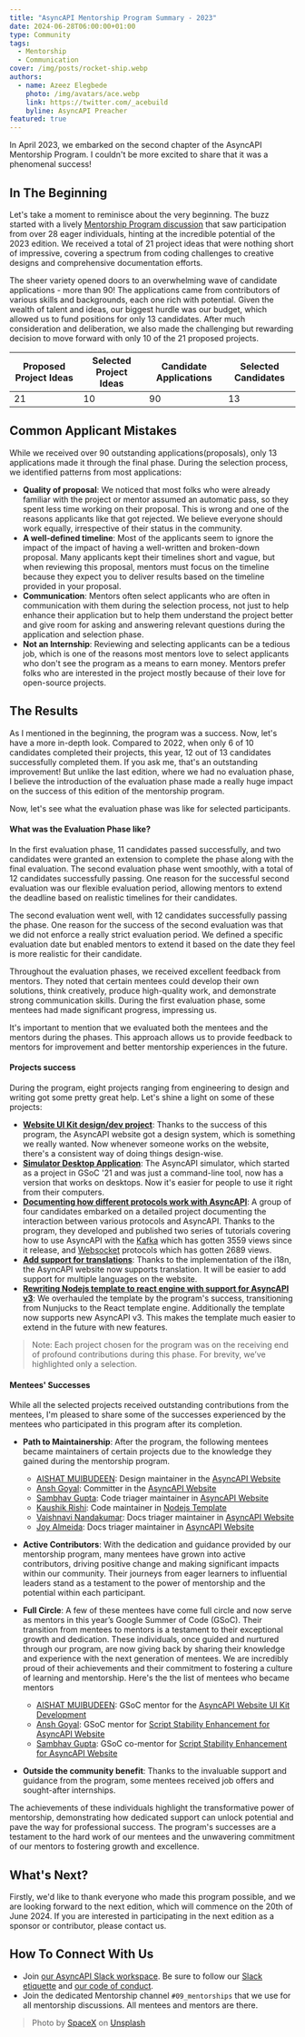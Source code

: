 ```yaml
---
title: "AsyncAPI Mentorship Program Summary - 2023"
date: 2024-06-28T06:00:00+01:00
type: Community
tags:
  - Mentorship 
  - Communication
cover: /img/posts/rocket-ship.webp
authors:
  - name: Azeez Elegbede
    photo: /img/avatars/ace.webp
    link: https://twitter.com/_acebuild
    byline: AsyncAPI Preacher
featured: true
---
```



In April 2023, we embarked on the second chapter of the AsyncAPI Mentorship Program. I couldn't be more excited to share that it was a phenomenal success!

## In The Beginning

Let's take a moment to reminisce about the very beginning. The buzz started with a lively [Mentorship Program discussion](https://github.com/orgs/asyncapi/discussions/689) that saw participation from over 28 eager individuals, hinting at the incredible potential of the 2023 edition. We received a total of 21 project ideas that were nothing short of impressive, covering a spectrum from coding challenges to creative designs and comprehensive documentation efforts. 

The sheer variety opened doors to an overwhelming wave of candidate applications - more than 90! The applications came from contributors of various skills and backgrounds, each one rich with potential. Given the wealth of talent and ideas, our biggest hurdle was our budget, which allowed us to fund positions for only 13 candidates. After much consideration and deliberation, we also made the challenging but rewarding decision to move forward with only 10 of the 21 proposed projects.

| Proposed Project Ideas | Selected Project Ideas | Candidate Applications | Selected Candidates |
|------------------------|------------------------|------------------------|---------------------|
|   21                   |   10                   |  90                    |  13                 |

## Common Applicant Mistakes

While we received over 90 outstanding applications(proposals), only 13 applications made it through the final phase. During the selection process, we identified patterns from most applications:
- **Quality of proposal**: We noticed that most folks who were already familiar with the project or mentor assumed an automatic pass, so they spent less time working on their proposal. This is wrong and one of the reasons applicants like that got rejected. We believe everyone should work equally, irrespective of their status in the community. 
- **A well-defined timeline**: Most of the applicants seem to ignore the impact of the impact of having a well-written and broken-down proposal. Many applicants kept their timelines short and vague, but when reviewing this proposal, mentors must focus on the timeline because they expect you to deliver results based on the timeline provided in your proposal.
- **Communication**: Mentors often select applicants who are often in communication with them during the selection process, not just to help enhance their application but to help them understand the project better and give room for asking and answering relevant questions during the application and selection phase. 
- **Not an Internship**: Reviewing and selecting applicants can be a tedious job, which is one of the reasons most mentors love to select applicants who don't see the program as a means to earn money. Mentors prefer folks who are interested in the project mostly because of their love for open-source projects.

## The Results

As I mentioned in the beginning, the program was a success. Now, let's have a more in-depth look. Compared to 2022, when only 6 of 10 candidates completed their projects, this year, 12 out of 13 candidates successfully completed them. If you ask me, that's an outstanding improvement! But unlike the last edition, where we had no evaluation phase, I believe the introduction of the evaluation phase made a really huge impact on the success of this edition of the mentorship program.

Now, let's see what the evaluation phase was like for selected participants. 

#### What was the Evaluation Phase like?

In the first evaluation phase, 11 candidates passed successfully, and two candidates were granted an extension to complete the phase along with the final evaluation. The second evaluation phase went smoothly, with a total of 12 candidates successfully passing. One reason for the successful second evaluation was our flexible evaluation period, allowing mentors to extend the deadline based on realistic timelines for their candidates.

The second evaluation went well, with 12 candidates successfully passing the phase. One reason for the success of the second evaluation was that we did not enforce a really strict evaluation period. We defined a specific evaluation date but enabled mentors to extend it based on the date they feel is more realistic for their candidate.

Throughout the evaluation phases, we received excellent feedback from mentors. They noted that certain mentees could develop their own solutions, think creatively, produce high-quality work, and demonstrate strong communication skills. During the first evaluation phase, some mentees had made significant progress, impressing us.

It's important to mention that we evaluated both the mentees and the mentors during the phases. This approach allows us to provide feedback to mentors for improvement and better mentorship experiences in the future.


#### Projects success

During the program, eight projects ranging from engineering to design and writing got some pretty great help. Let's shine a light on some of these projects:

- **[Website UI Kit design/dev project](https://github.com/asyncapi/design-system/issues/4)**: Thanks to the success of this program, the AsyncAPI website got a design system, which is something we really wanted. Now whenever someone works on the website, there's a consistent way of doing things design-wise. 
- **[Simulator Desktop Application](https://github.com/asyncapi/community/issues/691)**:  The AsyncAPI simulator, which started as a project in GSoC '21 and was just a command-line tool, now has a version that works on desktops. Now it's easier for people to use it right from their computers. 
- **[Documenting how different protocols work with AsyncAPI](https://github.com/orgs/asyncapi/discussions/533)**: A group of four candidates embarked on a detailed project documenting the interaction between various protocols and AsyncAPI. Thanks to the program, they developed and published two series of tutorials covering how to use AsyncAPI with the [Kafka](/docs/tutorials/kafka) which has gotten 3559 views since it release, and [Websocket](/docs/tutorials/websocket) protocols which has gotten 2689 views.
- **[Add support for translations](https://github.com/asyncapi/website/issues/267)**: Thanks to the implementation of the i18n, the AsyncAPI website now supports translation. It will be easier to add support for multiple languages on the website. 
- **[Rewriting Nodejs template to react engine with support for AsyncAPI v3](https://github.com/asyncapi/nodejs-template/issues/133)**: We overhauled the template by the program's success, transitioning from Nunjucks to the React template engine. Additionally the template now supports new AsyncAPI v3. This makes the template much easier to extend in the future with new features.

> Note: Each project chosen for the program was on the receiving end of profound contributions during this phase. For brevity, we’ve highlighted only a selection.

#### Mentees' Successes  

While all the selected projects received outstanding contributions from the mentees, I'm pleased to share some of the successes experienced by the mentees who participated in this program after its completion.

- **Path to Maintainership**: After the program, the following mentees became maintainers of certain projects due to the knowledge they gained during the mentorship program.

  - [AISHAT MUIBUDEEN](https://github.com/Mayaleeeee): Design maintainer in the [AsyncAPI Website](https://github.com/asyncapi/website)
  - [Ansh Goyal](https://github.com/anshgoyalevil/): Committer in the [AsyncAPI Website](https://github.com/asyncapi/website)
  - [Sambhav Gupta](https://github.com/sambhavgupta0705): Code triager maintainer in [AsyncAPI Website](https://github.com/asyncapi/website)
  - [Kaushik Rishi](https://github.com/kaushik-rishi): Code maintainer in [Nodejs Template](https://github.com/asyncapi/nodejs-template)
  - [Vaishnavi Nandakumar](https://github.com/VaishnaviNandakumar): Docs triager maintainer in [AsyncAPI Website](https://github.com/asyncapi/website)
  - [Joy Almeida](https://github.com/J0SAL): Docs triager maintainer in [AsyncAPI Website](https://github.com/asyncapi/website)

- **Active Contributors**: With the dedication and guidance provided by our mentorship program, many mentees have grown into active contributors, driving positive change and making significant impacts within our community. Their journeys from eager learners to influential leaders stand as a testament to the power of mentorship and the potential within each participant.
- **Full Circle**: A few of these mentees have come full circle and now serve as mentors in this year’s Google Summer of Code (GSoC). Their transition from mentees to mentors is a testament to their exceptional growth and dedication. These individuals, once guided and nurtured through our program, are now giving back by sharing their knowledge and experience with the next generation of mentees. We are incredibly proud of their achievements and their commitment to fostering a culture of learning and mentorship. Here's the the list of mentees who became mentors

  - [AISHAT MUIBUDEEN](https://github.com/Mayaleeeee): GSoC mentor for the [AsyncAPI Website UI Kit Development](https://github.com/asyncapi/community/blob/master/mentorship/summerofcode/2024/asyncapi-gsoc-ideas-page.md#5-asyncapi-website-ui-kit-development)
  - [Ansh Goyal](https://github.com/anshgoyalevil/): GSoC mentor for [Script Stability Enhancement for AsyncAPI Website](https://github.com/asyncapi/community/blob/master/mentorship/summerofcode/2024/asyncapi-gsoc-ideas-page.md#2-script-stability-enhancement-for-asyncapi-website)
  - [Sambhav Gupta](https://github.com/anshgoyalevil/): GSoC co-mentor for [Script Stability Enhancement for AsyncAPI Website](https://github.com/asyncapi/community/blob/master/mentorship/summerofcode/2024/asyncapi-gsoc-ideas-page.md#2-script-stability-enhancement-for-asyncapi-website)

- **Outside the community benefit**: Thanks to the invaluable support and guidance from the program, some mentees received job offers and sought-after internships.

The achievements of these individuals highlight the transformative power of mentorship, demonstrating how dedicated support can unlock potential and pave the way for professional success. The program's successes are a testament to the hard work of our mentees and the unwavering commitment of our mentors to fostering growth and excellence.

## What's Next? 

Firstly, we'd like to thank everyone who made this program possible, and we are looking forward to the next edition, which will commence on the 20th of June 2024. If you are interested in participating in the next edition as a sponsor or contributor, please contact us.

## How To Connect With Us

- Join [our AsyncAPI Slack workspace](https://www.asyncapi.com/slack-invite). Be sure to follow our [Slack etiquette](https://github.com/asyncapi/.github/blob/master/slack-etiquette.md) and [our code of conduct](https://github.com/asyncapi/.github/blob/master/CODE_OF_CONDUCT.md).
- Join the dedicated Mentorship channel `#09_mentorships` that we use for all mentorship discussions. All mentees and mentors are there.

> Photo by <a href="https://unsplash.com/@spacex?utm_content=creditCopyText&utm_medium=referral&utm_source=unsplash">SpaceX</a> on <a href="https://unsplash.com/photos/gray-spacecraft-taking-off-during-daytime-OHOU-5UVIYQ?utm_content=creditCopyText&utm_medium=referral&utm_source=unsplash">Unsplash</a>
